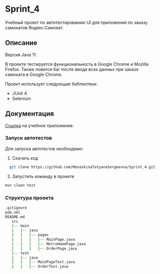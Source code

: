 # Sprint_4

Учебный проект по автотестированию UI для приложения по заказу самокатов Яндекс.Самокат.

## Описание

Версия Java 11.

В проекте тестируется функциональность в Google Chrome и Mozilla Firefox.
Также ловится баг после ввода всех данных при заказе самоката в Google Chrome.

Проект использует следующие библиотеки:
- JUnit 4
- Selenium

## Документация

[Ссылка](https://qa-scooter.praktikum-services.ru/) на учебное приложение.

### Запуск автотестов

Для запуска автотестов необходимо:

1. Скачать код

 ```sh
   git clone https://github.com/ManaskinaTatyanaSergeevna/Sprint_4.git
   ```
   
2. Запустить команду в проекте

```sh
mvn clean test
```

### Структура проекта

```bash
.gitignore
pom.xml
README.md
   src
   |-- main
   |   |-- java
   |   |   |-- pages
   |   |   |   |-- MainPage.java
   |   |   |   |-- MetroHomePage.java
   |   |   |   |-- OrderPage.java
   |-- test
   |   |-- java
   |   |   |-- MainPageTest.java
   |   |   |-- OrderTest.java
   ```
